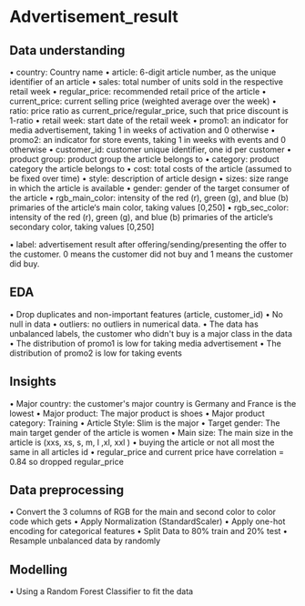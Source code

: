 # Advertisement_result
##	Data understanding

•	country: Country name
•	article: 6-digit article number, as the unique identifier of an article
•	sales: total number of units sold in the respective retail week
•	regular_price: recommended retail price of the article
•	current_price: current selling price (weighted average over the week)
•	ratio: price ratio as current_price/regular_price, such that price discount is 1-ratio
•	retail week: start date of the retail week
•	promo1: an indicator for media advertisement, taking 1 in weeks of activation and 0 otherwise
•	promo2: an indicator for store events, taking 1 in weeks with events and 0 otherwise
•	customer_id: customer unique identifier, one id per customer
•	product group: product group the article belongs to
•	category: product category the article belongs to
•	cost: total costs of the article (assumed to be fixed over time)
•	style: description of article design
•	sizes: size range in which the article is available
•	gender: gender of the target consumer of the article
•	rgb_main_color: intensity of the red (r), green (g), and blue (b) primaries of the article‘s main color, taking values [0,250]
•	rgb_sec_color: intensity of the red (r), green (g), and blue (b) primaries of the article‘s secondary color, taking values [0,250]

•	label: advertisement result after offering/sending/presenting the offer to the customer. 0 means the customer did not buy and 1 means the customer did buy.  

##	EDA
•	Drop duplicates and non-important features (article, customer_id)
•	No null in data
•	outliers: no outliers in numerical data. 
•	The data has unbalanced labels, the customer who didn't buy is a major class in the data
•	The distribution of promo1 is low for taking media advertisement
•	 The distribution of promo2 is low for taking events


##	Insights
•	Major country: the customer's major country is Germany and France is the lowest
•	Major product: The major product is shoes
•	Major product category: Training
•	Article Style: Slim is the major
•	Target gender: The main target gender of the article is women
•	Main size: The main size in the article is (xxs, xs, s, m, l ,xl, xxl ) 
•	buying the article or not all most the same in all articles id
•	regular_price and current price have correlation = 0.84 so dropped  regular_price
 

##	Data preprocessing
•	Convert the 3 columns of RGB for the main and second color to color code which gets 
•	Apply Normalization (StandardScaler)
•	Apply one-hot encoding for categorical features
•	Split Data to 80% train and 20% test
•	Resample unbalanced data by randomly

##	Modelling
•	Using a Random Forest Classifier to fit the data

